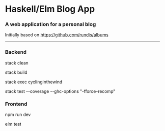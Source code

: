 # Haskell/Elm Blog App 
### A web application for a personal blog
Initially based on https://github.com/rundis/albums


---

### Backend

stack clean

stack build

stack exec cyclinginthewind

stack test --coverage --ghc-options "-fforce-recomp"


### Frontend

npm run dev

elm test
